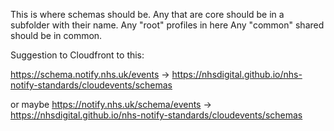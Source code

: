 This is where schemas should be.
Any that are core should be in a subfolder with their name.
Any "root" profiles in here
Any "common" shared should be in common.

Suggestion to Cloudfront to this:



https://schema.notify.nhs.uk/events -> https://nhsdigital.github.io/nhs-notify-standards/cloudevents/schemas

or maybe 
https://notify.nhs.uk/schema/events -> https://nhsdigital.github.io/nhs-notify-standards/cloudevents/schemas



